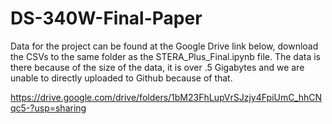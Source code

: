 # DS-340W-Final-Paper

Data for the project can be found at the Google Drive link below, download the CSVs to the same folder as the STERA_Plus_Final.ipynb file. The data is there because of the size of the data, it is over .5 Gigabytes and we are unable to directly uploaded to Github because of that.

https://drive.google.com/drive/folders/1bM23FhLupVrSJzjy4FpiUmC_hhCNqc5-?usp=sharing

